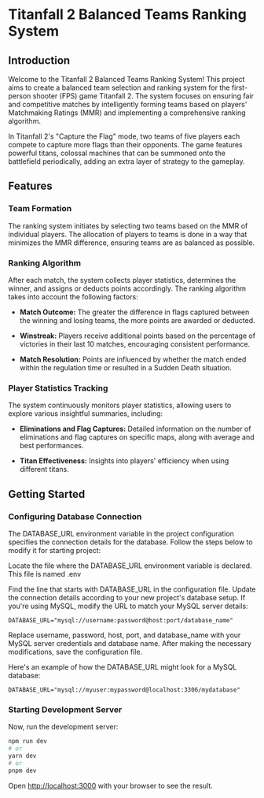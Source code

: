 # Titanfall 2 Balanced Teams Ranking System
## Introduction
Welcome to the Titanfall 2 Balanced Teams Ranking System! This project aims to create a balanced team selection and ranking system for the first-person shooter (FPS) game Titanfall 2. The system focuses on ensuring fair and competitive matches by intelligently forming teams based on players' Matchmaking Ratings (MMR) and implementing a comprehensive ranking algorithm.

In Titanfall 2's "Capture the Flag" mode, two teams of five players each compete to capture more flags than their opponents. The game features powerful titans, colossal machines that can be summoned onto the battlefield periodically, adding an extra layer of strategy to the gameplay.

## Features
### Team Formation
The ranking system initiates by selecting two teams based on the MMR of individual players. The allocation of players to teams is done in a way that minimizes the MMR difference, ensuring teams are as balanced as possible.

### Ranking Algorithm
After each match, the system collects player statistics, determines the winner, and assigns or deducts points accordingly. The ranking algorithm takes into account the following factors:

* **Match Outcome:** The greater the difference in flags captured between the winning and losing teams, the more points are awarded or deducted.

* **Winstreak:** Players receive additional points based on the percentage of victories in their last 10 matches, encouraging consistent performance.

* **Match Resolution:** Points are influenced by whether the match ended within the regulation time or resulted in a Sudden Death situation.

### Player Statistics Tracking
The system continuously monitors player statistics, allowing users to explore various insightful summaries, including:

* **Eliminations and Flag Captures:** Detailed information on the number of eliminations and flag captures on specific maps, along with average and best performances.

* **Titan Effectiveness:** Insights into players' efficiency when using different titans.


## Getting Started

### Configuring Database Connection

The DATABASE_URL environment variable in the project configuration specifies the connection details for the database. Follow the steps below to modify it for starting project:

Locate the file where the DATABASE_URL environment variable is declared. This file is named .env 

Find the line that starts with DATABASE_URL in the configuration file.
Update the connection details according to your new project's database setup. 
If you're using MySQL, modify the URL to match your MySQL server details:

`DATABASE_URL="mysql://username:password@host:port/database_name"`

Replace username, password, host, port, and database_name with your MySQL server credentials and database name. 
After making the necessary modifications, save the configuration file.

Here's an example of how the DATABASE_URL might look for a MySQL database:

`DATABASE_URL="mysql://myuser:mypassword@localhost:3306/mydatabase"`

### Starting Development Server

Now, run the development server:

```bash
npm run dev
# or
yarn dev
# or
pnpm dev
```

Open [http://localhost:3000](http://localhost:3000) with your browser to see the result.


